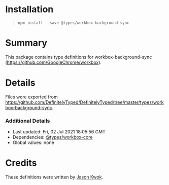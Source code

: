 # Installation
> `npm install --save @types/workbox-background-sync`

# Summary
This package contains type definitions for workbox-background-sync (https://github.com/GoogleChrome/workbox).

# Details
Files were exported from https://github.com/DefinitelyTyped/DefinitelyTyped/tree/master/types/workbox-background-sync.

### Additional Details
 * Last updated: Fri, 02 Jul 2021 18:05:56 GMT
 * Dependencies: [@types/workbox-core](https://npmjs.com/package/@types/workbox-core)
 * Global values: none

# Credits
These definitions were written by [Jason Kwok](https://github.com/JasonHK).

